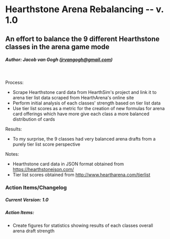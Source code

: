 # Hearthstone Arena Rebalancing -- v. 1.0
## An effort to balance the 9 different Hearthstone classes in the arena game mode
##### Author: Jacob van Gogh (jrvangogh@gmail.com)
&nbsp;

Process:
* Scrape Hearthstone card data from HearthSim's project and link it to arena tier list data scraped from HearthArena's online site
* Perform initial analysis of each classes' strength based on tier list data
* Use tier list scores as a metric for the creation of new formulas for arena card offerings which have more give each class a more balanced distribution of cards

Results:
* To my surprise, the 9 classes had very balanced arena drafts from a purely tier list score perspective

Notes:
* Hearthstone card data in JSON format obtained from https://hearthstonejson.com/
* Tier list scores obtained from http://www.heartharena.com/tierlist


### Action Items/Changelog
##### Current Version: 1.0

##### Action Items:
* Create figures for statistics showing results of each classes overall arena draft strength
